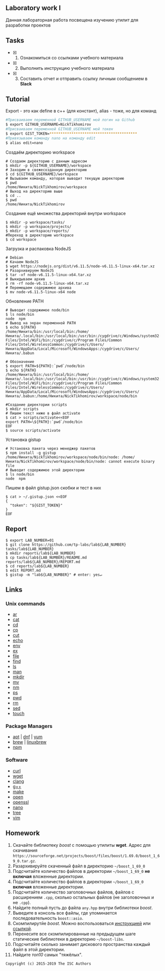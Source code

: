## Laboratory work I

Данная лабораторная работа посвещена изучению утилит для разработки проектов

## Tasks

- [X] 1. Ознакомиться со ссылками учебного материала
- [X] 2. Выполнить инструкцию учебного материала
- [X] 3. Составить отчет и отправить ссылку личным сообщением в **Slack**

## Tutorial

Export - это как define в c++ (для констант), alias - тоже, но для команд
```bash
#Присваиваем переменной GITHUB_USERNAME мой логин на Github
$ export GITHUB_USERNAME=NickTikhomirov
#Присваиваем переменной GITHUB_USERNAME мой токен
$ export GIST_TOKEN=****************************************
#Привязываем команду nano на команду edit
$ alias edit=nano
```

Создаём директорию workspace
```ShellSession
# Создаем директорию с данным адресом
$ mkdir -p ${GITHUB_USERNAME}/workspace
# Заходим в свежесозданную директорию
$ cd ${GITHUB_USERNAME}/workspace
# Вызываем команду, которая выводит текущую директорию
$ pwd
/home/Никита/NickTikhomirov/workspace
# Выход на директорию выше
$ cd ..
$ pwd
/home/Никита/NickTikhomirov
```

Создание ещё множества директорий внутри workspace
```ShellSession
$ mkdir -p workspace/tasks/
$ mkdir -p workspace/projects/
$ mkdir -p workspace/reports/
#Переход в директорию workspace
$ cd workspace
```

Загрузка и распаковка NodeJS
```ShellSession
# Debian
# Качаем NodeJS
$ wget https://nodejs.org/dist/v6.11.5/node-v6.11.5-linux-x64.tar.xz
# Разархивируем NodeJS
$ tar -xf node-v6.11.5-linux-x64.tar.xz
# Выкидываем архив
$ rm -rf node-v6.11.5-linux-x64.tar.xz
# Перемещаем содержимое архива
$ mv node-v6.11.5-linux-x64 node
```

Обновление PATH
```ShellSession
# Выводит содержимое node/bin
$ ls node/bin
node  npm
# Вывод на экран переменной PATH
$ echo ${PATH}
/home/Никита/bin:/usr/local/bin:/home/Никита/.local/bin:/usr/local/bin:/usr/bin:/cygdrive/c/Windows/system32:/cygdrive/c/Windows:/cygdrive/c/Windows/System32/Wbem:/cygdrive/c/Windows/System32/WindowsPowerShell/v1.0:/cygdrive/c/Windows/System32/OpenSSH:/cygdrive/c/Program Files/Intel/WiFi/bin:/cygdrive/c/Program Files/Common Files/Intel/WirelessCommon:/cygdrive/c/Users/Никита/AppData/Local/Microsoft/WindowsApps:/cygdrive/c/Users/Никита/.babun

# Обозначение 
$ export PATH=${PATH}:`pwd`/node/bin
$ echo ${PATH}
/home/Никита/bin:/usr/local/bin:/home/Никита/.local/bin:/usr/local/bin:/usr/bin:/cygdrive/c/Windows/system32:/cygdrive/c/Windows:/cygdrive/c/Windows/System32/Wbem:/cygdrive/c/Windows/System32/WindowsPowerShell/v1.0:/cygdrive/c/Windows/System32/OpenSSH:/cygdrive/c/Program Files/Intel/WiFi/bin:/cygdrive/c/Program Files/Common Files/Intel/WirelessCommon:/cygdrive/c/Users/Никита/AppData/Local/Microsoft/WindowsApps:/cygdrive/c/Users/Никита/.babun:/home/Никита/NickTikhomirov/workspace/node/bin

#Создание директории scripts
$ mkdir scripts
# Пишем текст ниже в файл activate
$ cat > scripts/activate<<EOF
export PATH=\${PATH}:`pwd`/node/bin
EOF
$ source scripts/activate
```

Установка gistup
```ShellSession
# Установка пакета через менеджер пакетов
$ npm install -g gistup
/home/Никита/NickTikhomirov/workspace/node/bin/node: /home/Никита/NickTikhomirov/workspace/node/bin/node: cannot execute binary file
# Выводит содержимое этой директории
$ ls node/bin
node  npm
```

Пишем в файл gistup.json скобки и тест в них
```ShellSession
$ cat > ~/.gistup.json <<EOF
{
  "token": "${GIST_TOKEN}"
}
EOF
```

## Report

```ShellSession
$ export LAB_NUMBER=01
$ git clone https://github.com/tp-labs/lab${LAB_NUMBER} tasks/lab${LAB_NUMBER}
$ mkdir reports/lab${LAB_NUMBER}
$ cp tasks/lab${LAB_NUMBER}/README.md reports/lab${LAB_NUMBER}/REPORT.md
$ cd reports/lab${LAB_NUMBER}
$ edit REPORT.md
$ gistup -m "lab${LAB_NUMBER}" # enter: yes↵
```

## Links

### Unix commands

- [ar](https://en.wikipedia.org/wiki/Ar_(Unix))
- [cat](https://en.wikipedia.org/wiki/Cat_(Unix))
- [cd](https://en.wikipedia.org/wiki/Cd_(command))
- [cp](https://en.wikipedia.org/wiki/Cp_(Unix))
- [cut](https://en.wikipedia.org/wiki/Cut_(Unix))
- [echo](https://en.wikipedia.org/wiki/Echo_(command))
- [env](https://en.wikipedia.org/wiki/Env_(shell))
- [ex](https://en.wikipedia.org/wiki/Ex_(editor))
- [file](https://en.wikipedia.org/wiki/File_(command))
- [find](https://en.wikipedia.org/wiki/Find)
- [ls](https://en.wikipedia.org/wiki/Ls)
- [man](https://en.wikipedia.org/wiki/Man_page)
- [mkdir](https://en.wikipedia.org/wiki/Mkdir)
- [mv](https://en.wikipedia.org/wiki/Mv)
- [nm](https://en.wikipedia.org/wiki/Nm_(Unix))
- [ps](https://en.wikipedia.org/wiki/Ps_(Unix))
- [pwd](https://en.wikipedia.org/wiki/Pwd)
- [rm](https://en.wikipedia.org/wiki/Rm_(Unix))
- [sed](https://en.wikipedia.org/wiki/Sed)
- [touch](https://en.wikipedia.org/wiki/Touch_(Unix))

### Package Managers

- [apt](http://help.ubuntu.ru/wiki/apt) | [dnf](https://en.wikipedia.org/wiki/DNF_(software)) | [yum](https://fedoraproject.org/wiki/Yum/ru)
- [brew](https://brew.sh) | [linuxbrew](http://linuxbrew.sh)
- [npm](https://docs.npmjs.com)

### Software

- [curl](https://www.gitbook.com/book/bagder/everything-curl/details)
- [wget](https://www.gnu.org/software/wget/manual/wget.pdf)
- [clang](https://clang.llvm.org)
- [g++](https://gcc.gnu.org/onlinedocs/gcc-4.0.2/gcc/G_002b_002b-and-GCC.html)
- [make](https://en.wikipedia.org/wiki/Make_(software))
- [open](https://developer.apple.com/legacy/library/documentation/Darwin/Reference/ManPages/man1/open.1.html)
- [openssl](https://www.openssl.org)
- [nano](https://www.nano-editor.org)
- [tree](https://linux.die.net/man/1/tree)
- [vim](http://www.vim.org)

## Homework

1. Скачайте библиотеку *boost* с помощью утилиты **wget**. Адрес для скачивания `https://sourceforge.net/projects/boost/files/boost/1.69.0/boost_1_69_0.tar.gz`.
2. Разархивируйте скаченный файл в директорию `~/boost_1_69_0`
3. Подсчитайте количество файлов в директории `~/boost_1_69_0` **не включая** вложенные директории.
4. Подсчитайте количество файлов в директории `~/boost_1_69_0` **включая** вложенные директории.
5. Подсчитайте количество заголовочных файлов, файлов с расширением `.cpp`, сколько остальных файлов (не заголовочных и не `.cpp`).
6. Найдите полный пусть до файла `any.hpp` внутри библиотеки *boost*.
7. Выведите в консоль все файлы, где упоминается последовательность `boost::asio`.
8. Скомпилирутйе *boost*. Можно воспользоваться [инструкцией](https://www.boost.org/doc/libs/1_61_0/more/getting_started/unix-variants.html#or-build-custom-binaries) или [ссылкой](https://codeyarns.com/2017/01/24/how-to-build-boost-on-linux/).
9. Перенесите все скомпилированные на предыдущем шаге статические библиотеки в директорию `~/boost-libs`.
10. Подсчитайте сколько занимает дискового пространства каждый файл в этой директории.
11. Найдите *топ10* самых "тяжёлых".

```
Copyright (c) 2015-2019 The ISC Authors
```
